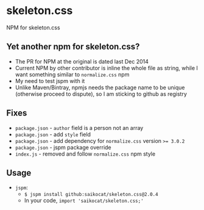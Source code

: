 # skeleton.css
NPM for skeleton.css

## Yet another npm for skeleton.css?
* The PR for NPM at the original is dated last Dec 2014
* Current NPM by other contributor is inline the whole file as string, while I want something similar to `normalize.css` npm
* My need to test jspm with it
* Unlike Maven/Bintray, npmjs needs the package name to be unique (otherwise proceed to dispute), so I am sticking to github as registry

## Fixes
* `package.json` - `author` field is a person not an array
* `package.json` - add `style` field
* `package.json` - add dependency for `normalize.css` version `>= 3.0.2`
* `package.json` - jspm package override
* `index.js` - removed and follow `normalize.css` npm style

## Usage
* `jspm`:
    * `$ jspm install github:saikocat/skeleton.css@2.0.4`
    * In your code, `import 'saikocat/skeleton.css;'`

